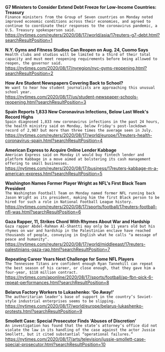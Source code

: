 **G7 Ministers to Consider Extend Debt Freeze for Low-Income Countries: Treasury**\
`Finance ministers from the Group of Seven countries on Monday noted improved economic conditions across their economies, and agreed to continue to coordinate their responses to the coronavirus pandemic, a U.S. Treasury spokesperson said.`\
https://nytimes.com/reuters/2020/08/17/world/asia/17reuters-g7-debt.html?searchResultPosition=1

**N.Y. Gyms and Fitness Studios Can Reopen on Aug. 24, Cuomo Says**\
`Health clubs and studios will be limited to a third of their total capacity and must meet reopening requirements before being allowed to reopen, the governor said.`\
https://nytimes.com/2020/08/17/nyregion/nyc-gyms-reopening.html?searchResultPosition=2

**How Are Student Newspapers Covering Back to School?**\
`We want to hear how student journalists are approaching this unusual school year.`\
https://nytimes.com/2020/08/17/us/student-newspaper-schools-reopening.html?searchResultPosition=3

**Spain Reports 1,833 New Coronavirus Infections, Below Last Week's Record Highs**\
`Spain diagnosed 1,833 new coronavirus infections in the past 24 hours, the health ministry said on Monday, below Friday's post-lockdown record of 2,987 but more than three times the average seen in July.     `\
https://nytimes.com/reuters/2020/08/17/world/europe/17reuters-health-coronavirus-spain.html?searchResultPosition=4

**American Express to Acquire Online Lender Kabbage**\
`American Express said on Monday it would buy fintech lender and platform Kabbage in a move aimed at bolstering its cash management offering to small businesses.`\
https://nytimes.com/reuters/2020/08/17/business/17reuters-kabbage-m-a-american-express.html?searchResultPosition=5

**Washington Names Former Player Wright as NFL's First Black Team President**\
`The Washington Football Team on Monday named former NFL running back Jason Wright as its president, making him the first Black person to be hired for such a role in National Football League history.`\
https://nytimes.com/reuters/2020/08/17/sports/football/17reuters-football-nfl-was.html?searchResultPosition=6

**Gaza Rapper, 11, Strikes Chord With Rhymes About War and Hardship**\
`Gaza rapper Abdel-Rahman Al-Shantti may only be 11 years old but his rhymes on war and hardship in the Palestinian enclave have reached thousands of people, conveying in English what he calls "a message of peace and humanity".`\
https://nytimes.com/reuters/2020/08/17/world/middleeast/17reuters-palestinians-gaza-rap.html?searchResultPosition=7

**Repeating Career Years Next Challenge for Some NFL Players**\
`The Tennessee Titans are confident enough Ryan Tannehill can repeat the best season of his career, or close enough, that they gave him a four-year, $118 million contract. `\
https://nytimes.com/aponline/2020/08/17/sports/football/ap-fbn-pick-6-repeat-performances.html?searchResultPosition=8

**Belarus Factory Workers to Lukashenko: ‘Go Away!’**\
`The authoritarian leader’s base of support in the country’s Soviet-style industrial enterprises seems to be slipping.`\
https://nytimes.com/2020/08/17/world/europe/belarus-lukashenko-protests.html?searchResultPosition=9

**Smollett Case: Special Prosecutor Finds ‘Abuses of Discretion’**\
`An investigation has found that the state’s attorney’s office did not violate the law in its handling of the case against the actor Jussie Smollett, but it cited substantial “operational failures.”`\
https://nytimes.com/2020/08/17/arts/television/jussie-smollett-case-special-prosecutor.html?searchResultPosition=10

